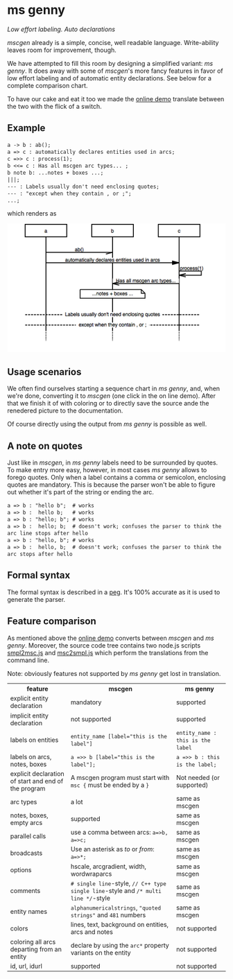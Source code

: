 ms genny
========
*Low effort labeling. Auto declarations*

*mscgen* already is a simple, concise, well readable language. Write-ability
leaves room for improvement, though.

We have attempted to fill this room by designing a simplified variant: *ms genny*.
It does away with some of *mscgen*'s more fancy features in favor of low effort labeling
and of automatic entity declarations. See below for a complete comparison chart.

To have our cake and eat it too we made the [online demo][4] translate between
the two with the flick of a switch. 

Example
-------

    a -> b : ab();
    a => c : automatically declares entities used in arcs;
    c =>> c : process(1);
    b <<= c : Has all mscgen arc types... ;
    b note b: ...notes + boxes ...;
    |||;
    --- : Labels usually don't need enclosing quotes;
    --- : "except when they contain , or ;";
    ...;


which renders as

![ms genny sample](test/msgennysample.png)

Usage scenarios
---------------
We often find ourselves starting a sequence chart in *ms genny*, and, when
we're done, converting it to *mscgen* (one click in the on line demo). After
that we finish it of with coloring or to directly save the source ande the 
renedered picture to the documentation.

Of course directly using the output from *ms genny* is possible as well.

A note on quotes 
----------------
Just like in *mscgen*, in *ms genny* labels need to be surrounded by quotes. 
To make entry more easy, however, in most cases *ms genny* allows to 
forego quotes. Only when a label contains a comma or 
semicolon, enclosing quotes are mandatory. This is because the parser won't be able to
figure out whether it's part of the string or ending the arc.

    a => b : "hello b";  # works
    a => b :  hello b;   # works
    a => b : "hello; b"; # works
    a => b :  hello; b;  # doesn't work; confuses the parser to think the arc line stops after hello
    a => b : "hello, b"; # works
    a => b :  hello, b;  # doesn't work; confuses the parser to think the arc stops after hello


Formal syntax
-------------
The formal syntax is described in a [peg][1]. It's 100% accurate as it is used to 
generate the parser.

Feature comparison
------------------
As mentioned above the [online demo][4] converts between *mscgen* and *ms genny*.
Moreover, the source code tree contains two node.js scripts [smpl2msc.js][2] and
[msc2smpl.js][3] which perform the translations from the command line. 

Note: obviously features not supported by *ms genny* get lost in translation.


<table>
    <tr><th>feature</th><th>mscgen</th><th>ms genny</th></tr>
    <tr>
        <td>explicit entity declaration</td>
        <td>mandatory</td>
        <td>supported</td>
    </tr>
    <tr>
        <td>implicit entity declaration</td>
        <td>not supported</td>
        <td>supported</td>
    </tr>
    <tr>
        <td>labels on entities</td>
        <td><code>entity_name [label="this is the label"]</code></td>
        <td><code>entity_name : this is the label</code></td>
    </tr>
    <tr>
        <td>labels on arcs, notes, boxes</td>
        <td><code>a =>> b [label="this is the label"];</code></td>
        <td><code>a =>> b : this is the label;</code></td>
    </tr>
    <tr>
        <td>explicit declaration of start and end of the program</td>
        <td>A mscgen program must start with <code>msc {</code> must be ended by a <code>}</code></td>
        <td>Not needed (or supported)</td>
    </tr>
    <tr>
        <td>arc types</td>
        <td>a lot</td>
        <td>same as mscgen</td>
    </tr>
    <tr>
        <td>notes, boxes, empty arcs</td>
        <td>supported</td>
        <td>same as mscgen</td>
    </tr>
    <tr>
        <td>parallel calls</td>
        <td>use a comma between arcs: <code>a=>b, a=>c;</code></td>
        <td>same as mscgen</td>
    </tr>
    <tr>
        <td>broadcasts</td>
        <td>Use an asterisk as <em>to</em> or <em>from</em>: <code>a=>*;</code></td>
        <td>same as mscgen</td>
    </tr>
    <tr>
        <td>options</td>
        <td>hscale, arcgradient, width, wordwraparcs </td>
        <td>same as mscgen</td>
    </tr>
    <tr>
        <td>comments</td>
        <td><code># single line</code>-style, <code>// C++ type single line</code>-style and <code>/* multi line */</code>-style</td>
        <td>same as mscgen</td>
    </tr>
    <tr>
        <td>entity names</td>
        <td><code>alphanumericalstrings</code>, <code>"quoted strings"</code>  and <code>481</code> numbers</td>
        <td>same as mscgen</td>
    </tr>
    <tr>
        <td>colors</td>
        <td>lines, text, background on entities, arcs and notes</td>
        <td>not supported</td>
    </tr>
    <tr>
        <td>coloring all arcs departing from an entity</td>
        <td>declare by using the <code>arc*</code> property variants on the entity</td>
        <td>not supported</td>
    </tr>
    <tr>
        <td>id, url, idurl</td>
        <td>supported</td>
        <td>not supported</td>
    </tr>
</table>

[1]: script/node/mscgensmplparser.pegjs
[2]: script/node/smpl2msc.js
[3]: script/node/msc2smpl.js
[4]: http://sverweij.github.io/mscgen_js/
